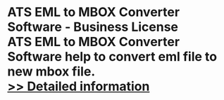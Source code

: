 # ATS EML to MBOX Converter Software - Business License<br />ATS EML to MBOX Converter Software help to convert eml file to new mbox file.<br />[>> Detailed information](https://secure.shareit.com/shareit/product.html?productid=300778869&affiliateid=200057808)